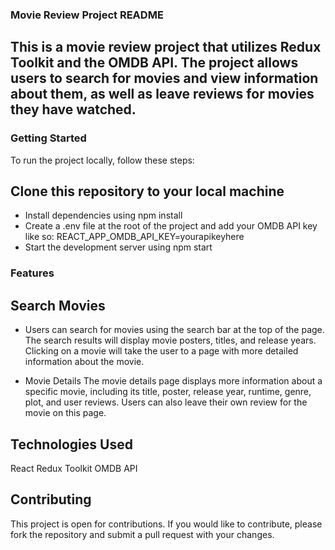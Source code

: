 ### Movie Review Project README

## This is a movie review project that utilizes Redux Toolkit and the OMDB API. The project allows users to search for movies and view information about them, as well as leave reviews for movies they have watched.

### Getting Started
To run the project locally, follow these steps:

## Clone this repository to your local machine
* Install dependencies using npm install
 * Create a .env file at the root of the project and add your OMDB API key like so: REACT_APP_OMDB_API_KEY=yourapikeyhere
* Start the development server using npm start

### Features

## Search Movies
* Users can search for movies using the search bar at the top of the page. The search results will display movie posters, titles, and release years. Clicking on a movie will take the user to a page with more detailed information about the movie.

* Movie Details
The movie details page displays more information about a specific movie, including its title, poster, release year, runtime, genre, plot, and user reviews. Users can also leave their own review for the movie on this page.


## Technologies Used
React
Redux Toolkit
OMDB API

## Contributing
This project is open for contributions. 
If you would like to contribute, please fork the repository and submit a pull request with your changes.
